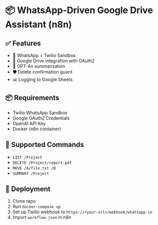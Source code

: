# 📦 WhatsApp-Driven Google Drive Assistant (n8n)

## ✅ Features
- 🔗 WhatsApp + Twilio Sandbox
- 📁 Google Drive integration with OAuth2
- 🤖 GPT-4o summarization
- 🛡️ Delete confirmation guard
- 📊 Logging to Google Sheets

## 📦 Requirements
- Twilio WhatsApp Sandbox
- Google OAuth2 Credentials
- OpenAI API Key
- Docker (n8n container)

## 🧪 Supported Commands
- `LIST /Project`
- `DELETE /Project/report.pdf`
- `MOVE /A/file.txt /B`
- `SUMMARY /Project`

## 🚀 Deployment
1. Clone repo
2. Run `docker-compose up`
3. Set up Twilio webhook to `https://<your-url>/webhook/whatsapp-in`
4. Import `workflow.json` in n8n
